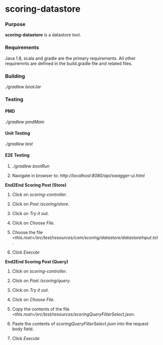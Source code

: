 # scoring-datastore

### Purpose

**scoring-datastore** is a datastore tool.

### Requirements

Java 1.8, scala and gradle are the primary requirements. 
All other requiremnts are defined in the build.gradle file and related files. 

### Building

*./gradlew bootJar*

### Testing

#### PMD

*./gradlew pmdMain*

#### Unit Testing

*./gradlew test*

#### E2E Testing

1. *./gradlew bootRun*

2. Navigate in browser to: *http://localhost:8080/api/swagger-ui.html*

**End2End Scoring Post (Store)**

1. Click on *scoring-controller*.

2. Click on *Post /scoring/store*.

3. Click on *Try it out*.

4. Click on *Choose File*.

5. Choose the file *<this.root>/src/test/resources/com/scoring/datastore/datastoreInput.txt*.

6. Click *Execute*

**End2End Scoring Post (Query)**

1. Click on *scoring-controller*.

2. Click on *Post /scoring/query*.

3. Click on *Try it out*.

4. Click on *Choose File*.

5. Copy the contents of the file *<this.root>/src/test/resources/scoringQueryFilterSelect.json*.

6. Paste the contents of *scoringQueryFilterSelect.json* into the request body field.

7. Click *Execute*
            
